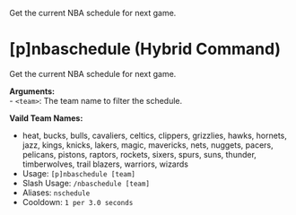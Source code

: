 Get the current NBA schedule for next game.

# [p]nbaschedule (Hybrid Command)
Get the current NBA schedule for next game.<br/>

**Arguments:**<br/>
    - `<team>`: The team name to filter the schedule.<br/>

**Vaild Team Names:**<br/>
- heat, bucks, bulls, cavaliers, celtics, clippers, grizzlies, hawks, hornets, jazz, kings, knicks, lakers, magic, mavericks, nets, nuggets, pacers, pelicans, pistons, raptors, rockets, sixers, spurs, suns, thunder, timberwolves, trail blazers, warriors, wizards<br/>
 - Usage: `[p]nbaschedule [team]`
 - Slash Usage: `/nbaschedule [team]`
 - Aliases: `nschedule`
 - Cooldown: `1 per 3.0 seconds`

